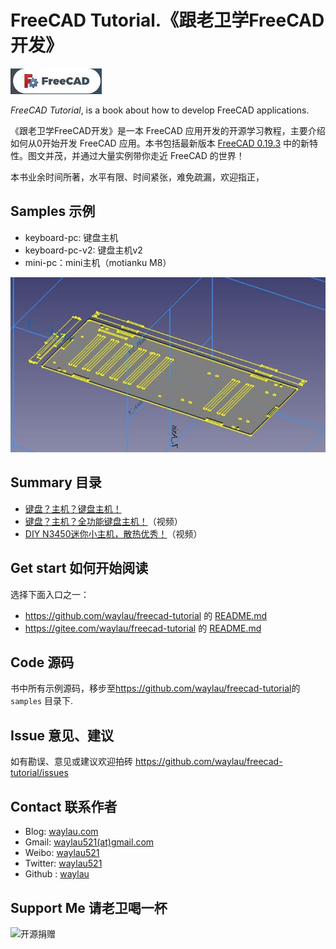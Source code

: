 # FreeCAD Tutorial.《跟老卫学FreeCAD开发》


![](images/freecad-logo.jpg)

*FreeCAD Tutorial*, is a book about how to develop FreeCAD applications.



《跟老卫学FreeCAD开发》是一本 FreeCAD 应用开发的开源学习教程，主要介绍如何从0开始开发 FreeCAD 应用。本书包括最新版本 [FreeCAD 0.19.3](hhttps://wiki.freecad.org/) 中的新特性。图文并茂，并通过大量实例带你走近 FreeCAD 的世界！

本书业余时间所著，水平有限、时间紧张，难免疏漏，欢迎指正，

## Samples 示例

* keyboard-pc: 键盘主机
* keyboard-pc-v2: 键盘主机v2
* mini-pc：mini主机（motianku M8）

![](images/keyboard-pc.jpg)


## Summary 目录


* [键盘？主机？键盘主机！](https://waylau.com/diy-keyborad-pc/)
* [键盘？主机？全功能键盘主机！](https://www.bilibili.com/video/BV1PW4y1r7d5/)（视频）
* [DIY N3450迷你小主机，散热优秀！](https://www.bilibili.com/video/BV1EY4y137ST/)（视频）


## Get start 如何开始阅读

选择下面入口之一：

* <https://github.com/waylau/freecad-tutorial> 的 [README.md](https://github.com/waylau/freecad-tutorial/blob/master/README.md)
* <https://gitee.com/waylau/freecad-tutorial> 的 [README.md](https://gitee.com/waylau/freecad-tutorial/blob/master/README.md)


## Code 源码

书中所有示例源码，移步至<https://github.com/waylau/freecad-tutorial>的 `samples` 目录下.

## Issue 意见、建议

如有勘误、意见或建议欢迎拍砖 <https://github.com/waylau/freecad-tutorial/issues>

## Contact 联系作者

* Blog: [waylau.com](http://waylau.com)
* Gmail: [waylau521(at)gmail.com](mailto:waylau521@gmail.com)
* Weibo: [waylau521](http://weibo.com/waylau521)
* Twitter: [waylau521](https://twitter.com/waylau521)
* Github : [waylau](https://github.com/waylau)


## Support Me 请老卫喝一杯

![开源捐赠](https://waylau.com/images/showmethemoney-sm.jpg)

